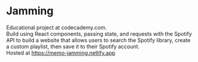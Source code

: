 # Jamming
Educational project at codecademy.com. <br />
Build using React components, passing state, and requests with the Spotify API to build a website that allows users to search the Spotify library, create a custom playlist, then save it to their Spotify account. <br />
Hosted at https://memo-jamming.netlify.app
